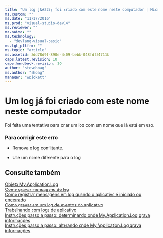 ```yaml
---
title: "Um log j&#225; foi criado com este nome neste computador | Microsoft Docs"
ms.custom: ""
ms.date: "11/17/2016"
ms.prod: "visual-studio-dev14"
ms.reviewer: ""
ms.suite: ""
ms.technology: 
  - "devlang-visual-basic"
ms.tgt_pltfrm: ""
ms.topic: "article"
ms.assetid: 3dd78d9f-890e-4409-bebb-048fdf34711b
caps.latest.revision: 10
caps.handback.revision: 10
author: "stevehoag"
ms.author: "shoag"
manager: "wpickett"
---
```

# Um log j&#225; foi criado com este nome neste computador
Foi feita uma tentativa para criar um log com um nome que já está em uso.  
  
### Para corrigir este erro  
  
-   Remova o log conflitante.  
  
-   Use um nome diferente para o log.  
  
## Consulte também  
 [Objeto My.Application.Log](/dotnet/visual-basic/language-reference/objects/my-application-log-object)   
 [Como gravar mensagens de log](../Topic/How%20to:%20Write%20Log%20Messages%20\(Visual%20Basic\).md)   
 [Como registrar mensagens em log quando o aplicativo é iniciado ou encerrado](../Topic/How%20to:%20Log%20Messages%20When%20the%20Application%20Starts%20or%20Shuts%20Down%20\(Visual%20Basic\).md)   
 [Como gravar em um log de eventos do aplicativo](../Topic/How%20to:%20Write%20to%20an%20Application%20Event%20Log%20\(Visual%20Basic\).md)   
 [Trabalhando com logs de aplicativo](/dotnet/visual-basic/developing-apps/programming/log-info/working-with-application-logs)   
 [Instruções passo a passo: determinando onde My.Application.Log grava informações](../Topic/Walkthrough:%20Determining%20Where%20My.Application.Log%20Writes%20Information%20\(Visual%20Basic\).md)   
 [Instruções passo a passo: alterando onde My.Application.Log grava informações](../Topic/Walkthrough:%20Changing%20Where%20My.Application.Log%20Writes%20Information%20\(Visual%20Basic\).md)